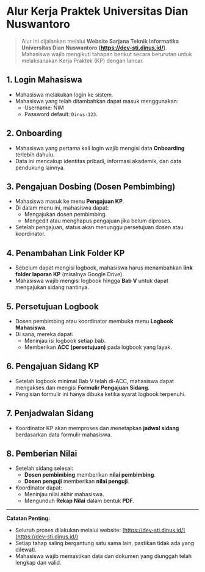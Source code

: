 # Alur Kerja Praktek Universitas Dian Nuswantoro

> Alur ini dijalankan melalui **Website Sarjana Teknik Informatika Universitas Dian Nuswantoro (https://dev-sti.dinus.id/)**.  
> Mahasiswa wajib mengikuti tahapan berikut secara berurutan untuk melaksanakan Kerja Praktek (KP) dengan lancar.

## 1. Login Mahasiswa
- Mahasiswa melakukan login ke sistem.
- Mahasiswa yang telah ditambahkan dapat masuk menggunakan:
  - Username: NIM
  - Password default: `Dinus-123`.

## 2. Onboarding
- Mahasiswa yang pertama kali login wajib mengisi data **Onboarding** terlebih dahulu.
- Data ini mencakup identitas pribadi, informasi akademik, dan data pendukung lainnya.

## 3. Pengajuan Dosbing (Dosen Pembimbing)
- Mahasiswa masuk ke menu **Pengajuan KP**.
- Di dalam menu ini, mahasiswa dapat:
  - Mengajukan dosen pembimbing.
  - Mengedit atau menghapus pengajuan jika belum diproses.
- Setelah pengajuan, status akan menunggu persetujuan dosen atau koordinator.

## 4. Penambahan Link Folder KP
- Sebelum dapat mengisi logbook, mahasiswa harus menambahkan **link folder laporan KP** (misalnya Google Drive).
- Mahasiswa wajib mengisi logbook hingga **Bab V** untuk dapat mengajukan sidang nantinya.

## 5. Persetujuan Logbook
- Dosen pembimbing atau koordinator membuka menu **Logbook Mahasiswa**.
- Di sana, mereka dapat:
  - Meninjau isi logbook setiap bab.
  - Memberikan **ACC (persetujuan)** pada logbook yang layak.

## 6. Pengajuan Sidang KP
- Setelah logbook minimal Bab V telah di-ACC, mahasiswa dapat mengakses dan mengisi **Formulir Pengajuan Sidang**.
- Pengisian formulir ini hanya dibuka ketika syarat logbook terpenuhi.

## 7. Penjadwalan Sidang
- Koordinator KP akan memproses dan menetapkan **jadwal sidang** berdasarkan data formulir mahasiswa.

## 8. Pemberian Nilai
- Setelah sidang selesai:
  - **Dosen pembimbing** memberikan **nilai pembimbing**.
  - **Dosen penguji** memberikan **nilai penguji**.
- Koordinator dapat:
  - Meninjau nilai akhir mahasiswa.
  - Mengunduh **Rekap Nilai** dalam bentuk **PDF**.

---

**Catatan Penting:**
- Seluruh proses dilakukan melalui website: [https://dev-sti.dinus.id/](https://dev-sti.dinus.id/)
- Setiap tahap saling bergantung satu sama lain, pastikan tidak ada yang dilewati.
- Mahasiswa wajib memastikan data dan dokumen yang diunggah telah lengkap dan valid.
